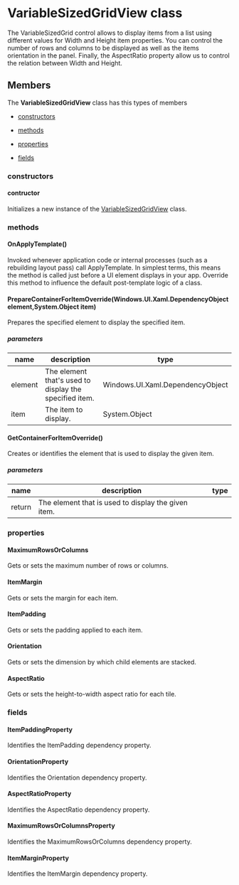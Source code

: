 
# VariableSizedGridView class

The VariableSizedGrid control allows to display items from a list using different values            for Width and Height item properties. You can control the number of rows and columns to be
            displayed as well as the items orientation in the panel. Finally, the AspectRatio property
            allow us to control the relation between Width and Height.

## Members

The **VariableSizedGridView** class has this types of members

* [constructors](#constructors)

* [methods](#methods)

* [properties](#properties)

* [fields](#fields)

### constructors

#### contructor

Initializes a new instance of the [VariableSizedGridView](Microsoft_Toolkit_Uwp_UI_Controls_VariableSizedGridView.md) class.

### methods

#### OnApplyTemplate()

Invoked whenever application code or internal processes (such as a rebuilding layout pass)            call ApplyTemplate. In simplest terms, this means the method is called just before a UI
            element displays in your app. Override this method to influence the default post-template
            logic of a class.

#### PrepareContainerForItemOverride(Windows.UI.Xaml.DependencyObject element,System.Object item)

Prepares the specified element to display the specified item.

##### parameters



| name | description | type |
| --- | --- | --- |
| element | The element that's used to display the specified item. | Windows.UI.Xaml.DependencyObject |
| item | The item to display. | System.Object |

#### GetContainerForItemOverride()

Creates or identifies the element that is used to display the given item.

##### parameters



| name | description | type |
| --- | --- | --- |
| return |The element that is used to display the given item. |

### properties

#### MaximumRowsOrColumns

Gets or sets the maximum number of rows or columns.

#### ItemMargin

Gets or sets the margin for each item.

#### ItemPadding

Gets or sets the padding applied to each item.

#### Orientation

Gets or sets the dimension by which child elements are stacked.

#### AspectRatio

Gets or sets the height-to-width aspect ratio for each tile.

### fields

#### ItemPaddingProperty

Identifies the ItemPadding dependency property.

#### OrientationProperty

Identifies the Orientation dependency property.

#### AspectRatioProperty

Identifies the AspectRatio dependency property.

#### MaximumRowsOrColumnsProperty

Identifies the MaximumRowsOrColumns dependency property.

#### ItemMarginProperty

Identifies the ItemMargin dependency property.
